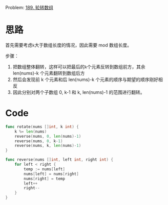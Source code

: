 
Problem: [189. 轮转数组](https://leetcode.cn/problems/rotate-array/description/)

# 思路

首先需要考虑`k`大于数组长度的情况，因此需要 mod 数组长度。

步骤：
1. 把数组整体翻转，这样可以把最后的`k`个元素反转到数组前方，其余 len(nums)-k 个元素翻转到数组后方
2. 然后会发现前 k 个元素和后 len(nums)-k 个元素的顺序与期望的顺序刚好相反
3. 因此分别对两个子数组 0, k-1 和  k, len(nums)-1 的范围进行翻转。

# Code
```go
func rotate(nums []int, k int) {
	k %= len(nums)
	reverse(nums, 0, len(nums)-1)
	reverse(nums, 0, k-1)
	reverse(nums, k, len(nums)-1)
}

func reverse(nums []int, left int, right int) {
	for left < right {
		temp := nums[left]
		nums[left] = nums[right]
		nums[right] = temp
		left++
		right--
	}
}
```
